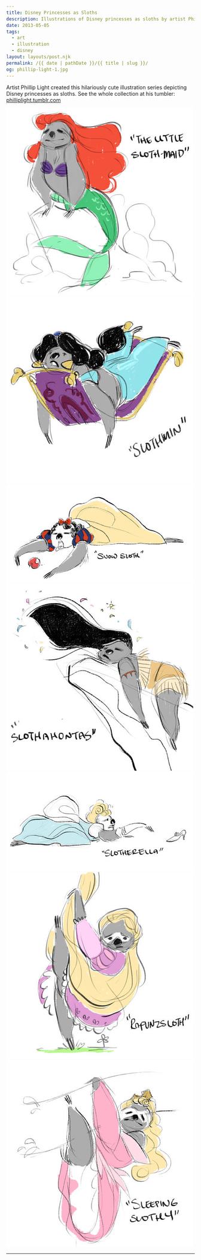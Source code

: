 ```yaml
---
title: Disney Princesses as Sloths
description: Illustrations of Disney princesses as sloths by artist Phillip Light.
date: 2013-05-05
tags: 
  - art
  - illustration
  - disney
layout: layouts/post.njk
permalink: /{{ date | pathDate }}/{{ title | slug }}/
og: phillip-light-1.jpg
---
```


Artist Phillip Light created this hilariously cute illustration series depicting Disney princesses as sloths. See the whole collection at his tumbler: [philliplight.tumblr.com](http://philliplight.tumblr.com/post/47716648178/disneys-sloth-princesses)

![sloth Ariel](/img/phillip-light-1.jpg)![sloth Jasmine reclining on the magic carpet](/img/phillip-light-2.jpg)![sloth Snow White sleeping next to an apple](/img/phillip-light-3.jpg)![sloth Pocahontas napping on a rock](/img/phillip-light-4.jpg)![sloth Cinderella reaching for the glass slipper](/img/phillip-light-5.jpg)![sloth Rapunzel](/img/phillip-light-6.jpg)![sloth Aurora](/img/phillip-light-7.jpg)

---
